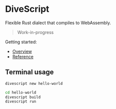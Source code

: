 # DiveScript

Flexible Rust dialect that compiles to WebAssembly.

> Work-in-progress

Getting started:

- [Overview](https://divescript.github.io/overview)
- [Reference](https://divescript.github.io/reference)

## Terminal usage

```sh
divescript new hello-world

cd hello-world
divescript build
divescript run
```